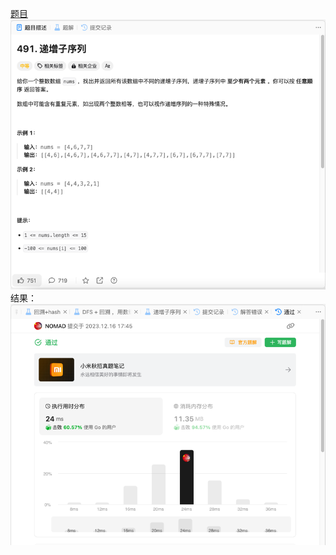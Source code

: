 [题目](https://leetcode.cn/problems/non-decreasing-subsequences/description/)
![pic](img.png)
结果：
![pic](result.png)